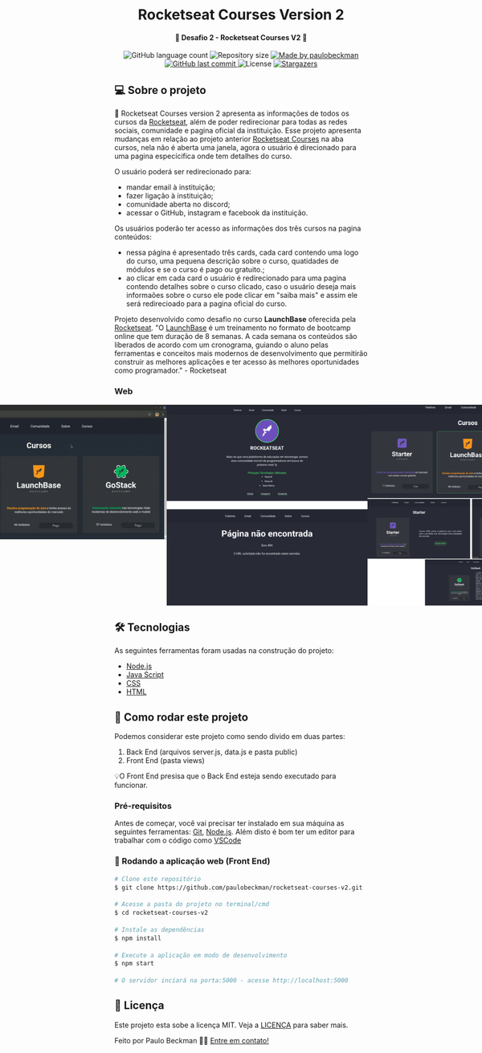 <h1 align="center">
    Rocketseat Courses Version 2
</h1>

<h4 align="center"> 
	🚀 Desafio 2 - Rocketseat Courses V2 🚀
</h4>

<p align="center">
  <img alt="GitHub language count" src="https://img.shields.io/github/languages/count/paulobeckman/rocketseat-courses-v2?color=%2304D361">

  <img alt="Repository size" src="https://img.shields.io/github/repo-size/paulobeckman/rocketseat-courses-v2">

  	
  <a href="https://www.linkedin.com/in/paulobeckman/">
    <img alt="Made by paulobeckman" src="https://img.shields.io/badge/made%20by-paulobeckman-%2304D361">
  </a>
	
  
  <a href="https://github.com/paulobeckman/rocketseat-courses/commits/master">
    <img alt="GitHub last commit" src="https://img.shields.io/github/last-commit/paulobeckman/rocketseat-courses-v2">
  </a>

  <img alt="License" src="https://img.shields.io/badge/license-MIT-brightgreen">
   <a href="https://github.com/paulobeckman/rocketseat-courses-v2/stargazers">
    <img alt="Stargazers" src="https://img.shields.io/github/stars/paulobeckman/rocketseat-courses-v2?style=social">
  </a>
</p>


## 💻 Sobre o projeto

🚀 Rocketseat Courses version 2 apresenta as informações de todos os cursos da [Rocketseat](rs), além de poder redirecionar para todas as redes sociais, comunidade e pagina oficial da instituição. 
Esse projeto apresenta mudanças em relação ao projeto anterior [Rocketseat Courses](v1) na aba cursos, nela não é aberta uma janela, agora o usuário é direcionado para uma pagina especícifica onde tem detalhes do curso.

O usuário poderá ser redirecionado para:
- mandar email à instituição;
- fazer ligação à instituição;
- comunidade aberta no discord;
- acessar o GitHub, instagram e facebook da instituição.

Os usuários poderão ter acesso as informações dos três cursos na pagina conteúdos:
- nessa página é apresentado três cards, cada card contendo uma logo do curso, uma pequena descrição sobre o curso, quatidades de módulos e se o curso é pago ou gratuito.;
- ao clicar em cada card o usuário é redirecionado para uma pagina contendo detalhes sobre o curso clicado, caso o usuário deseja mais informaões sobre o curso ele pode clicar em "saiba mais" e assim ele será redirecioado para a pagina oficial do curso.


Projeto desenvolvido como desafio no curso **LaunchBase** oferecida pela [Rocketseat](rs).
"O [LaunchBase](lb) é um treinamento no formato de bootcamp online que tem duração de 8 semanas. A cada semana os conteúdos são liberados de acordo com um cronograma, guiando o aluno pelas ferramentas e conceitos mais modernos de desenvolvimento que permitirão construir as melhores aplicações e ter acesso às melhores oportunidades como programador." - Rocketseat


### Web

<p align="center" style="display: flex; align-items: flex-start; justify-content: center;">
	
 <img alt="rocketseat-courses" title="#rocketseat-courses" src="./github-assets/projeto4.gif" width="800px">

  <img alt="rocketseat-courses" title="#rocketseat-courses" src="./github-assets/paginas1.png" width="400px">

  <img alt="rocketseat-courses" title="#rocketseat-courses" src="./github-assets/paginas2.png" width="400px">
</p>

## 🛠 Tecnologias

As seguintes ferramentas foram usadas na construção do projeto:

- [Node.js][nodejs]
- [Java Script][js]
- [CSS][CSS]
- [HTML][HTML]


## 🚀 Como rodar este projeto

Podemos considerar este projeto como sendo divido em duas partes:
1. Back End (arquivos server.js, data.js e pasta public) 
2. Front End (pasta views)

💡O Front End presisa que o Back End esteja sendo executado para funcionar.

### Pré-requisitos

Antes de começar, você vai precisar ter instalado em sua máquina as seguintes ferramentas:
[Git](https://git-scm.com), [Node.js][nodejs]. 
Além disto é bom ter um editor para trabalhar com o código como [VSCode][vscode]

### 🧭 Rodando a aplicação web (Front End)

```bash
# Clone este repositório
$ git clone https://github.com/paulobeckman/rocketseat-courses-v2.git

# Acesse a pasta do projeto no terminal/cmd
$ cd rocketseat-courses-v2

# Instale as dependências
$ npm install

# Execute a aplicação em modo de desenvolvimento
$ npm start

# O servidor inciará na porta:5000 - acesse http://localhost:5000
```


## 📝 Licença

Este projeto esta sobe a licença MIT. Veja a [LICENÇA](license) para saber mais.

Feito por Paulo Beckman 👋🏽 [Entre em contato!](https://www.linkedin.com/in/paulobeckman/)

[nodejs]: https://nodejs.org/
[vscode]: https://code.visualstudio.com/
[vceditconfig]: https://marketplace.visualstudio.com/items?itemName=EditorConfig.EditorConfig
[license]: https://opensource.org/licenses/MIT
[rs]: https://rocketseat.com.br
[lb]: https://pages.rocketseat.com.br/launchbase/inscricao/5
[js]: https://developer.mozilla.org/pt-BR/docs/Aprender/JavaScript
[CSS]: https://developer.mozilla.org/pt-BR/docs/Web/CSS
[HTML]: https://developer.mozilla.org/pt-BR/docs/Web/HTML
[v1]: https://github.com/paulobeckman/rocketseat-courses
